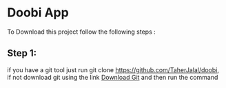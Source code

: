 # Doobi App
To Download this project follow the following steps :
## Step 1: 
if you have a git tool just run git clone https://github.com/TaherJalal/doobi, if not download git using the link [Download Git](https://git-scm.com/downloads) and then run the command
